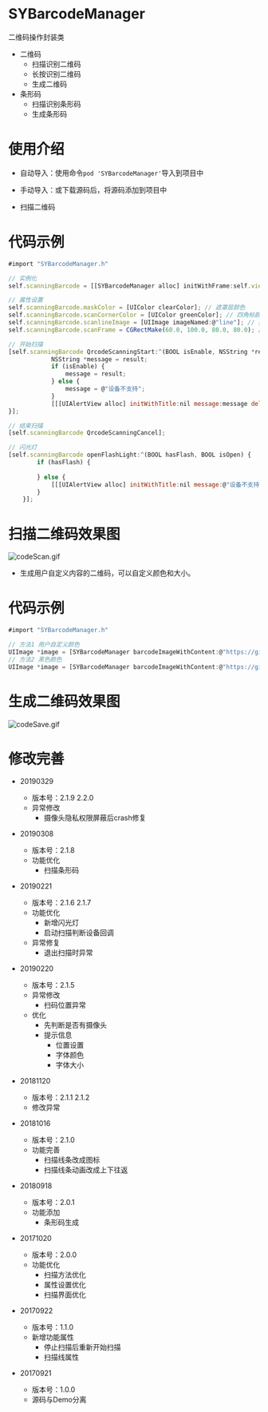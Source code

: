 # SYBarcodeManager
二维码操作封装类
* 二维码
  * 扫描识别二维码
  * 长按识别二维码
  * 生成二维码
* 条形码
  * 扫描识别条形码
  * 生成条形码


# 使用介绍
* 自动导入：使用命令`pod 'SYBarcodeManager'`导入到项目中
* 手动导入：或下载源码后，将源码添加到项目中


* 扫描二维码
# 代码示例
~~~ javascript
#import "SYBarcodeManager.h"
~~~

~~~ javascript
// 实例化
self.scanningBarcode = [[SYBarcodeManager alloc] initWithFrame:self.view.bounds view:self.view];
~~~ 

~~~ javascript
// 属性设置
self.scanningBarcode.maskColor = [UIColor clearColor]; // 遮罩层颜色
self.scanningBarcode.scanCornerColor = [UIColor greenColor]; // 四角标颜色
self.scanningBarcode.scanlineImage = [UIImage imageNamed:@"line"]; // 扫描线图标
self.scanningBarcode.scanFrame = CGRectMake(60.0, 100.0, 80.0, 80.0); // 扫描识别区域
~~~ 

~~~ javascript
// 开始扫描
[self.scanningBarcode QrcodeScanningStart:^(BOOL isEnable, NSString *result) {
            NSString *message = result;
            if (isEnable) {
                message = result;
            } else {
                message = @"设备不支持";
            }
            [[[UIAlertView alloc] initWithTitle:nil message:message delegate:nil cancelButtonTitle:nil otherButtonTitles:@"知道了", nil] show];
}];
~~~ 

~~~ javascript
// 结束扫描
[self.scanningBarcode QrcodeScanningCancel];
~~~

~~~ javascript
// 闪光灯
[self.scanningBarcode openFlashLight:^(BOOL hasFlash, BOOL isOpen) {
        if (hasFlash) {
            
        } else {
            [[[UIAlertView alloc] initWithTitle:nil message:@"设备不支持" delegate:nil cancelButtonTitle:nil otherButtonTitles:@"知道了", nil] show];
        }
    }];
~~~

# 扫描二维码效果图

![codeScan.gif](./images/codeScan.gif) 


* 生成用户自定义内容的二维码，可以自定义颜色和大小。

# 代码示例
~~~ javascript
#import "SYBarcodeManager.h"
~~~

~~~ javascript
// 方法1 用户自定义颜色
UIImage *image = [SYBarcodeManager barcodeImageWithContent:@"https://github.com/potato512/BarcodeManager" size:200.0 colorRed:10.0 colorGreen:100.0 colorBlue:50.0];
// 方法2 黑色颜色
UIImage *image = [SYBarcodeManager barcodeImageWithContent:@"https://github.com/potato512/BarcodeManager" size:200.0];
~~~

# 生成二维码效果图

![codeSave.gif](./images/codeSave.gif) 


# 修改完善
* 20190329
  * 版本号：2.1.9 2.2.0
  * 异常修改
    * 摄像头隐私权限屏蔽后crash修复

* 20190308
  * 版本号：2.1.8
  * 功能优化
    * 扫描条形码

* 20190221
  * 版本号：2.1.6 2.1.7
  * 功能优化
    * 新增闪光灯
    * 启动扫描判断设备回调
  * 异常修复
    * 退出扫描时异常
    
* 20190220
  * 版本号：2.1.5
  * 异常修改
    * 扫码位置异常
  * 优化
    * 先判断是否有摄像头
    * 提示信息
      * 位置设置
      * 字体颜色
      * 字体大小

* 20181120
  * 版本号：2.1.1 2.1.2
  * 修改异常

* 20181016
  * 版本号：2.1.0
  * 功能完善
    * 扫描线条改成图标
    * 扫描线条动画改成上下往返
    
* 20180918
  * 版本号：2.0.1
  * 功能添加
    * 条形码生成
    
* 20171020
  * 版本号：2.0.0
  * 功能优化
    * 扫描方法优化
    * 属性设置优化
    * 扫描界面优化

* 20170922
  * 版本号：1.1.0
  * 新增功能属性
    * 停止扫描后重新开始扫描
    * 扫描线属性

* 20170921
  * 版本号：1.0.0
  * 源码与Demo分离



